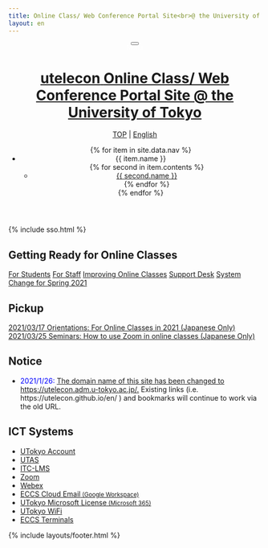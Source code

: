 ```yaml
---
title: Online Class/ Web Conference Portal Site<br>@ the University of Tokyo
layout: en
---
```


<header class="header">
  <div class="header__hamburger-button">
    <button class="hiraku-open-btn" id="offcanvas-btn-left" data-toggle-offcanvas="#js-hiraku-offcanvas-1">
    <span class="hiraku-open-btn-line"></span>
    </button>
    <div style="line-height: 10px;font-size: 12px;color: white;">Menu</div>
  </div>
  <h1 class="top-h1">
    <a class="header__title" href="/{% if page.lang == "en" %}en/{% endif %}">
      <span class="header__title__main">utelecon</span>
      <span class="header__title__sub">Online Class/ Web Conference Portal Site @ the University of Tokyo</span>
    </a>
  </h1>
  <div class="header__hamburger-contents">
    <div class="header__links">
      <div class="gcse-search"></div>
      <div>
          <a href="/{% if page.lang == "en" %}en/{% endif %}">TOP</a> | <a href="/{{page.url}}">English</a>
      </div>
    </div>
    <nav class="header__nav">
      <ul>
        {% for item in site.data.nav %}
          <li>
            <div class="header_nav_text">{{ item.name }}</div>
            <ul>
              {% for second in item.contents %}
                <li><a href="{{ second.url }}"{%
                  assign url_slice = second.url | slice: 0, 4
                %}{%
                  if url_slice == "http"
                %} target="_blank" rel="noopener"{%
                  endif
                %}>{{ second.name }}</a></li>
              {% endfor %}
            </ul>
          </li>
        {% endfor %}
      </ul>
    </nav>
  </div>
  <script>
    $(".header__hamburger-contents").hiraku({
      btn:"#offcanvas-btn-left",
      direction:"left"
    });
  </script>
</header>

<main id="content">

{% include sso.html %}

  <h2>Getting Ready for Online Classes</h2>
  <div class="top__cards">
    <a href="/oc/">For Students</a>
    <a href="/faculty_members/">For Staff</a>
    <a href="/improvement/">Improving Online Classes</a>
    <a href="/supports/">Support Desk</a>
    <a href="/change2021s/">System Change for Spring 2021</a>
  </div>

  <h2>Pickup</h2>
  <div class="top__cards">
    <a href="/events/2021-03-17">2021/03/17 Orientations: For Online Classes in 2021 (Japanese Only)</a>
    <a href="/events/2021-03-25">2021/03/25 Seminars: How to use Zoom in online classes (Japanese Only)
</a>
  </div>

  <h2>Notice</h2>
  <ul>
    <li><span style="color:blue;">2021/1/26:</span> <a href="https://utelecon.adm.u-tokyo.ac.jp/notice/20210126-domain-change">The domain name of this site has been changed to https://utelecon.adm.u-tokyo.ac.jp/.</a> Existing links (i.e. https://utelecon.github.io/en/ ) and bookmarks will continue to work via the old URL.</li>
  </ul>

  <h2>ICT Systems</h2>
  <div class="top__systems">
    <ul>
      <li><a href="https://www.u-tokyo.ac.jp/adm/dics/ja/account.html" target="_blank" rel="noopener">UTokyo Account</a></li>
      <li><a href="/utas">UTAS</a></li>
      <li><a href="/itc_lms">ITC-LMS</a></li>
      <li><a href="/zoom/">Zoom</a></li>
      <li><a href="/webex/">Webex</a></li>
      <li><a href="/eccs_cloud_email">ECCS Cloud Email<small> (Google Workspace)</small></a></li>
      <li><a href="https://www.u-tokyo.ac.jp/adm/dics/ja/mslicense.html" target="_blank" rel="noopener">UTokyo Microsoft License<small> (Microsoft 365)</small></a></li>
      <li><a href="https://www.u-tokyo.ac.jp/adm/dics/ja/wifi.html" target="_blank" rel="noopener">UTokyo WiFi</a></li>
      <li><a href="https://www.ecc.u-tokyo.ac.jp/" target="_blank" rel="noopener">ECCS Terminals</a></li>
    </ul>
  </div>
</main>

{% include layouts/footer.html %}